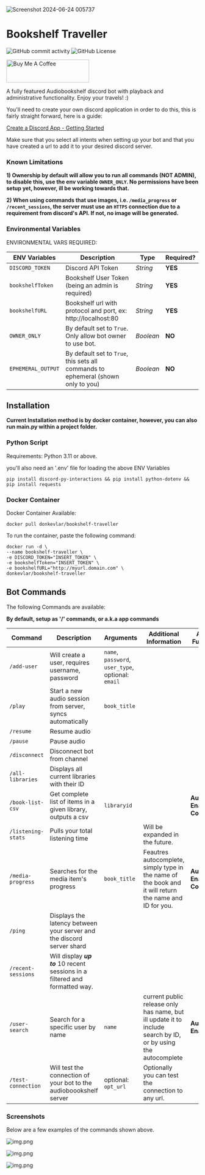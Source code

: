 
![Screenshot 2024-06-24 005737](https://github.com/donkevlar/Bookshelf-Traveller/assets/21166416/42bf6014-0b91-44a5-a7b9-e676473c2461)

# Bookshelf Traveller

![GitHub commit activity](https://img.shields.io/github/commit-activity/m/donkevlar/bookshelf-traveller)
![GitHub License](https://img.shields.io/github/license/donkevlar/Bookshelf-Traveller)

<a href="https://www.buymeacoffee.com/donkevlar" target="_blank"><img src="https://cdn.buymeacoffee.com/buttons/v2/default-green.png" alt="Buy Me A Coffee" style="height: 60px !important;width: 217px !important;" ></a>


A fully featured Audiobookshelf discord bot with playback and administrative functionality. Enjoy your travels! :)

You'll need to create your own discord application in order to do this, this is fairly straight forward, here is a guide:

[Create a Discord App - Getting Started](https://discord.com/developers/docs/getting-started#step-1-creating-an-app)

Make sure that you select all intents when setting up your bot and that you have created a url to add it to your desired discord server.
### Known Limitations
**1) Ownership by default will allow you to run all commands (NOT ADMIN), to disable this, use the env variable `OWNER_ONLY`. 
No permissions have been setup yet, however, ill be working towards that.**

**2) When using commands that use images, i.e. `/media_progress` or `/recent_sessions`, 
the server must use an `HTTPS` connection due to a requirement from discord's API. If not, no image will be generated.**

### Environmental Variables
ENVIRONMENTAL VARS REQUIRED:

| ENV Variables      | Description                                                                       | Type      | Required? |
|--------------------|-----------------------------------------------------------------------------------|-----------|-----------|
| `DISCORD_TOKEN`    | Discord API Token                                                                 | *String*  | **YES**   |
| `bookshelfToken`   | Bookshelf User Token (being an admin is required)                                 | *String*  | **YES**   |
| `bookshelfURL`     | Bookshelf url with protocol and port, ex: http://localhost:80                     | *String*  | **YES**   |
| `OWNER_ONLY`       | By default set to `True`. Only allow bot owner to use bot.                        | *Boolean* | **NO**    |
| `EPHEMERAL_OUTPUT` | By default set to `True`, this sets all commands to ephemeral (shown only to you) | *Boolean* | **NO**    |

## Installation
**Current Installation method is by docker container, however, you can also run main.py within a project folder.**
### Python Script
Requirements: Python 3.11 or above.

you'll also need an '.env' file for loading the above ENV Variables
```
pip install discord-py-interactions && pip install python-dotenv && pip install requests
```
### Docker Container
Docker Container Available:

```
docker pull donkevlar/bookshelf-traveller
```
To run the container, paste the following command:
```
docker run -d \
--name bookshelf-traveller \
-e DISCORD_TOKEN="INSERT_TOKEN" \
-e bookshelfToken="INSERT_TOKEN" \
-e bookshelfURL="http://myurl.domain.com" \
donkevlar/bookshelf-traveller
```

## Bot Commands
The following Commands are available:

**By default, setup as '/' commands, or a.k.a app commands**

| Command            | Description                                                                  | Arguments                                          | Additional Information                                                                                        | Additional Functionality                |
|--------------------|------------------------------------------------------------------------------|----------------------------------------------------|---------------------------------------------------------------------------------------------------------------|-----------------------------------------|
| `/add-user`        | Will create a user, requires username, password                              | `name`, `password`, `user_type`, optional: `email` |                                                                                                               |
| `/play`            | Start a new audio session from server, syncs automatically                   | `book_title`                                       |                                                                                                               |                                         |
| `/resume`          | Resume audio                                                                 |                                                    |                                                                                                               |                                         |
| `/pause`           | Pause audio                                                                  |                                                    |                                                                                                               |                                         |
| `/disconnect`      | Disconnect bot from channel                                                  |                                                    |                                                                                                               |                                         |
| `/all-libraries`   | Displays all current libraries with their ID                                 |                                                    |                                                                                                               |
| `/book-list-csv`   | Get complete list of items in a given library, outputs a csv                 | `libraryid`                                        |                                                                                                               | **Autocomplete Enabled & Cover Images** |
| `/listening-stats` | Pulls your total listening time                                              |                                                    | Will be expanded in the future.                                                                               |                                         |
| `/media-progress`  | Searches for the media item's progress                                       | `book_title`                                       | Feautres autocomplete, simply type in the name of the book and it will return the name and ID for you.        | **Autocomplete Enabled & Cover Images** |
| `/ping`            | Displays the latency between your server and the discord server shard        |                                                    |                                                                                                               |
| `/recent-sessions` | Will display ***up to*** 10 recent sessions in a filtered and formatted way. |                                                    |                                                                                                               |
| `/user-search`     | Search for a specific user by name                                           | `name`                                             | current public release only has name, but ill update it to include search by ID, or by using the autocomplete | **Autocomplete Enabled**                |
| `/test-connection` | Will test the connection of your bot to the audioboookshelf server           | optional: `opt_url`                                | Optionally you can test the connection to any url.                                                            |                                         |

### Screenshots
Below are a few examples of the commands shown above.

![img.png](images/img.png)

![img.png](images/mediaprogress.png)

![img.png](images/autocomplete.png)
